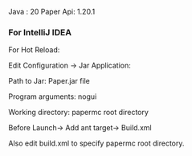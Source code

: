 Java : 20
Paper Api: 1.20.1

### For IntelliJ IDEA

For Hot Reload:

Edit Configuration -> Jar Application:

Path to Jar: Paper.jar file

Program arguments: nogui

Working directory: papermc root directory

Before Launch-> Add ant target-> Build.xml

Also edit build.xml to specify papermc root directory.